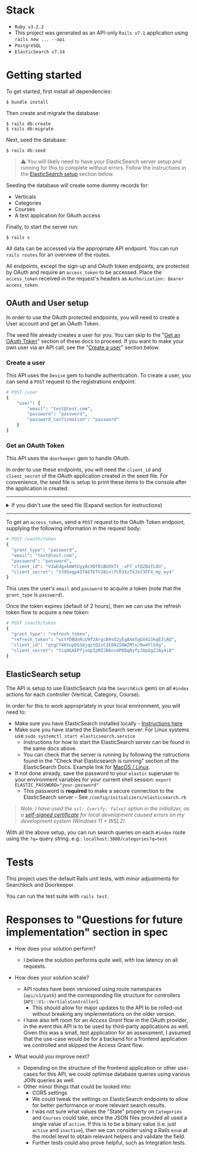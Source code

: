 # Stack

- `Ruby v3.2.2`
- This project was generated as an API-only `Rails v7.1` application using `rails new ... --api`
- `PostgreSQL`
- `ElasticSearch v7.14`

# Getting started

To get started, first install all dependencies:

    $ bundle install

Then create and migrate the database:

    $ rails db:create
    $ rails db:migrate

Next, seed the database:

    $ rails db:seed

> ⚠️ You will likely need to have your ElasticSearch server setup and running for this to complete without errors. Follow the instructions in the [ElasticSearch setup](#elasticsearch-setup) section below.

Seeding the database will create some dummy records for:
- Verticals
- Categories
- Courses
- A test application for OAuth access

Finally, to start the server run:

    $ rails s

All data can be accessed via the appropriate API endpoint. You can run `rails routes` for an overview of the routes.

All endpoints, except the sign-up and OAuth token endpoints, are protected by OAuth and require an `access_token` to be accessed. Place the `access_token` received in the request's headers as `Authorization: Bearer access_token`. 


## OAuth and User setup
In order to use the OAuth protected endpoints, you will need to create a User account and get an OAuth Token.

The seed file already creates a user for you. You can skip to the "[Get an OAuth Token](#get-an-oauth-token)" section of these docs to proceed. If you want to make your own user via an API call, see the "[Create a user](#create-a-user)" section below.

### Create a user
This API uses the `Devise` gem to handle authentication. To create a user, you can send a `POST` request to the registrations endpoint:

```ruby
# POST /user
{
    "user": {
        "email": "test@test.com",
        "password": "password",
        "password_confirmation": "password"
    }
}
```

### Get an OAuth Token
This API uses the `doorkeeper` gem to handle OAuth. 

In order to use these endpoints, you will need the `client_id` and `client_secret` of the OAuth application created in the seed file. For convenience, the seed file is setup to print these items to the console after the application is created.

<hr/>
<details>
  <summary>If you didn't use the seed file (Expand section for instructions)</summary>

  You can create a new OAuth application in the rails console (run `rails c` in your console) by:

  ```ruby
  app = Doorkeeper::Application.create(name: "Test client", redirect_uri: "", scopes: "")
  ```

  Thereafter, you can access the client ID and secret from the created object:
  ```ruby
  puts app.uid
  puts app.secret
  ```
  
  Alternatively, you can get the same data from the database at any time:

  ```sql
  SELECT uid, secret FROM oauth_applications;
  ```

  > `uid` corresponds to `client_id` and `secret` corresponds to `client_secret`
</details>
<hr/>

To get an `access_token`, send a `POST` request to the OAuth Token endpoint, supplying the following information in the request body:

```ruby
# POST /oauth/token
{
  "grant_type": "password",
  "email": "test@test.com",
  "password": "password",
  "client_id": "V3wE4gxkmWtUyy8cXDT0iBUXkTt_-xFT_vtQZBafLOU",
  "client_secret": "t395egp4IfAETETV2BinlfCR3XzTXJGf3FFX_mp_wy4"
}
```

This uses the user's `email` and `password` to acquire a token (note that the `grant_type` is `password`).

Once the token expires (default of 2 hours), then we can use the refresh token flow to acquire a new token:

```ruby
# POST /oauth/token
{
  "grant_type": "refresh_token",
  "refresh_token": "witYDBQnRcU9f2ArgcB9sQ2yEgAXmTqGX41GkqE3jAQ",
  "client_id": "qtgCY46VupDSSbjqztD2zC1E0A2SOW2MtxJ9w4YlhXg",
  "client_secret": "tsq0GAEPfjxnpIpMZJB6ns4PDDq0yfyJOpGgZJAy4i8"
}
```


## ElasticSearch setup

The API is setup to use ElasticSearch (via the `SearchKick` gem) on all `#index` actions for each controller (Vertical, Category, Course).

In order for this to work appropriately in your local environment, you will need to:

- Make sure you have ElasticSearch installed locally - [Instructions here](https://www.elastic.co/guide/en/elasticsearch/reference/current/install-elasticsearch.html)
- Make sure you have started the ElasticSearch server: For Linux systems use `sudo systemctl start elasticsearch.service`
  - Instructions for how to start the ElasticSearch server can be found in the same docs above.
  - You can check that the server is running by following the nstructions found in the "Check that Elasticsearch is running" section of the ElasticSearch Docs. Example link for [MacOS / Linux](https://www.elastic.co/guide/en/elasticsearch/reference/current/targz.html#_check_that_elasticsearch_is_running).
- If not done already, save the password to your `elastic` superuser to your environment variables for your current shell session: `export ELASTIC_PASSWORD="your-password"`
    - This password is **required** to make a secure connection to the ElasticSearch server - See `/config/initializers/elasticsearch.rb`

> _Note: I have used the `ssl: {verify: false}` option in the initializer, as a [self-signed certificate](https://www.elastic.co/guide/en/elasticsearch/reference/current/deb.html#deb-repo) for local development caused errors on my development system (Windows 11 + WSL2)._

With all the above setup, you can run search queries on each `#index` route using the `?q=` query string. e.g.: `localhost:3000/categories?q=test`

# Tests
This project uses the default Rails unit tests, with minor adjustments for Searchkick and Doorkeeper.

You can run the test suite with `rails test`.

# Responses to "Questions for future implementation" section in spec
- How does your solution perform?
  - I believe the solution performs quite well, with low latency on all requests.

- How does your solution scale?
  - API routes have been versioned using route namespaces (`api/v1/path`) and the corresponding file structure for controllers (`API::V1::VertialsController`).
    - This should allow for major updates to the API to be rolled-out without breaking any implementations on the older version.
  - I have also left room for an _Access Grant_ flow in the OAuth provider, in the event this API is to be used by third-party applications as well. Given this was a small, test application for an assessment, I assumed that the use-case would be for a backend for a frontend application we controlled and skipped the Access Grant flow. 

- What would you improve next?
  - Depending on the structure of the frontend application or other use-cases for this API, we could optimise database queries using various JOIN queries as well.
  - Other minor things that could be looked into:
    - CORS settings 
    - We could tweak the settings on ElasticSearch endpoints to allow for better performance or more relevant search results.
    - I was not sure what values the "State" property on `Categories` and `Courses` could take, since the JSON files provided all used a single value of `active`. If this is to be a binary value (i.e. just `active` and `inactive`), then we can consider using a Rails `enum` at the model level to obtain relevant helpers and validate the field.
    - Further tests could also prove helpful, such as Integration tests.
